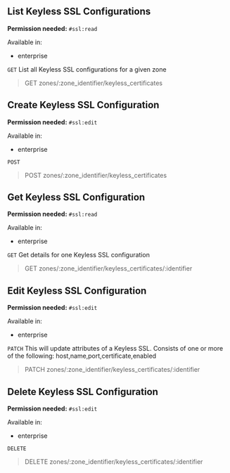 ## List Keyless SSL Configurations

**Permission needed:** `#ssl:read`

Available in:

* enterprise

`GET` List all Keyless SSL configurations for a given zone

> GET zones/:zone_identifier/keyless_certificates


## Create Keyless SSL Configuration

**Permission needed:** `#ssl:edit`

Available in:

* enterprise

`POST` 

> POST zones/:zone_identifier/keyless_certificates


## Get Keyless SSL Configuration

**Permission needed:** `#ssl:read`

Available in:

* enterprise

`GET` Get details for one Keyless SSL configuration

> GET zones/:zone_identifier/keyless_certificates/:identifier


## Edit Keyless SSL Configuration

**Permission needed:** `#ssl:edit`

Available in:

* enterprise

`PATCH` This will update attributes of a Keyless SSL. Consists of one or more of the following:  host,name,port,certificate,enabled

> PATCH zones/:zone_identifier/keyless_certificates/:identifier


## Delete Keyless SSL Configuration

**Permission needed:** `#ssl:edit`

Available in:

* enterprise

`DELETE` 

> DELETE zones/:zone_identifier/keyless_certificates/:identifier

